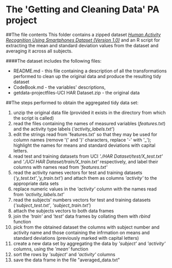 The 'Getting and Cleaning Data' PA project
==========================================
##The file contents
This folder contains a zipped dataset [*Human Activity Recognition Using Smartphones Dataset (Version 1.0)*](www.smartlab.ws)  and an R script for extracting the mean and standard deviation values from the dataset and averaging it across all subjects.

####The dataset includes the following files:
- README.md - this file containing a description of all the transformations performed to clean up the original data and produce the resulting tidy dataset
- CodeBook.md - the variables' descriptions, 
- getdata-projectfiles-UCI HAR Dataset.zip - the original data

##The steps performed to obtain the aggregated tidy data set:
1. unzip the original data file (provided it exists in the directory from which the script is called)
2. read the files containing the names of measured variables (*features.txt*) and the activity type labels (*'activity_labels.txt'*)
3. edit the strings read from 'features.txt' so that they may be used for column names (remove '(' and ')' characters, replace '-' with '_'); highlight the names for means and standard deviations with capital letters.
4. read test and training datasets from UCI *'./HAR Dataset/test/X_test.txt'* and *'./UCI HAR Dataset/train/X_train.txt'* respectively, and label their columns with names read from *'features.txt'*
5. read the activity names vectors for test and training datasets (*'y_test.txt'*,*'y_train.txt'*) and attach them as columns *'activity'* to the appropriate data sets
6. replace numeric values in the *'activity'* column with the names read from *'activity_labels.txt'*
7. read the subjects' numbers vectors for test and training datasets (*'subject_test.txt'*, *'subject_train.txt'*)
8. attach the subjects vectors to both data frames
9. join the *'train'* and *'test'* data frames by collating them with *rbind* function
10. pick from the obtained dataset the columns with subject number and activity name and those containing the infrmation on means and standard deviations (previously marked with capital letters)
11. create a new data set by aggregating the data by *'subject'* and *'activity'* columns, using the *'mean'* function
12. sort the rows by *'subject'* and *'activity'* columns
13. save the data frame in the file "averaged_data.txt"




